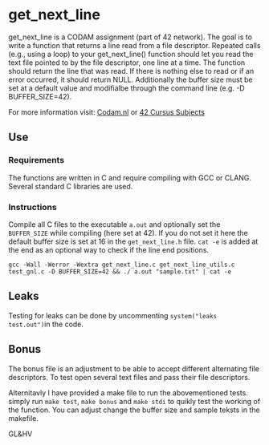 # get_next_line

get_next_line is a CODAM assignment (part of 42 network). The goal is to write a function that returns a line read from a file descriptor.
Repeated calls (e.g., using a loop) to your get_next_line() 
function should let you read the text file pointed to by
the file descriptor, one line at a time.
The function should return the line that was read.
If there is nothing else to read or if an error occurred,
it should return NULL. Additionally the buffer size
must be set at a default value and modifialbe through the
command line (e.g. -D BUFFER_SIZE=42).

For more information visit: [Codam.nl](https://codam.nl/) or [42 Cursus Subjects](https://github.com/Surfi89/42cursus/tree/main/Subject%20PDFs)

## Use

### Requirements
The functions are written in C and require compiling with GCC or CLANG. Several standard C libraries are used.


### Instructions
Compile all C files to the executable `a.out` and optionally set the `BUFFER_SIZE` while compiling (here set at 42). If you do not set it here the default buffer size is set at 16 in the `get_next_line.h` file.
`cat -e` is added at the end as an optional way to check if the line end positions. 
```
gcc -Wall -Werror -Wextra get_next_line.c get_next_line_utils.c test_gnl.c -D BUFFER_SIZE=42 && ./ a.out "sample.txt" | cat -e 
```

## Leaks
Testing for leaks can be done by uncommenting `system("leaks test.out")`in the code.

## Bonus
The bonus file is an adjustment to be able to accept different alternating file descriptors. To test open several text files and 
pass their file descriptors.

Alternitavly I have provided a make file to run the abovementioned tests.
simply run `make test`, `make bonus` and `make stdi` to quikly test the working of the function. You can adjust change the buffer size and sample teksts in the makefile.

GL&HV